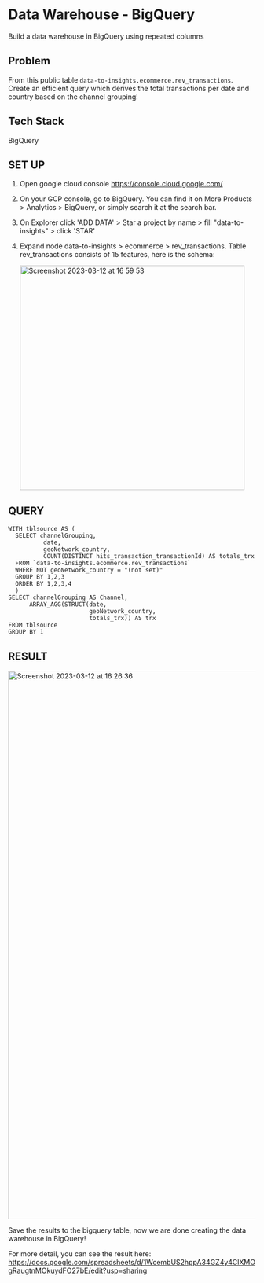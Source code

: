 # **Data Warehouse - BigQuery**
Build a data warehouse in BigQuery using repeated columns

## **Problem**
From this public table `data-to-insights.ecommerce.rev_transactions`. Create an efficient query which derives the total transactions per date and country based on the channel grouping!

## **Tech Stack**
BigQuery

## **SET UP**
1. Open google cloud console https://console.cloud.google.com/
2. On your GCP console, go to BigQuery. You can find it on More Products > Analytics > BigQuery, or simply search it at the search bar.
3. On Explorer click 'ADD DATA' > Star a project by name > fill "data-to-insights" > click 'STAR'
4. Expand node data-to-insights > ecommerce > rev_transactions.
   Table rev_transactions consists of 15 features, here is the schema:
   
   <img width="457" alt="Screenshot 2023-03-12 at 16 59 53" src="https://user-images.githubusercontent.com/113230789/224537565-956a7d5e-3064-4708-955e-1bbaa6578296.png">

## **QUERY**
```
WITH tblsource AS (
  SELECT channelGrouping,
          date, 
          geoNetwork_country,
          COUNT(DISTINCT hits_transaction_transactionId) AS totals_trx
  FROM `data-to-insights.ecommerce.rev_transactions`
  WHERE NOT geoNetwork_country = "(not set)"
  GROUP BY 1,2,3
  ORDER BY 1,2,3,4
  )
SELECT channelGrouping AS Channel,
      ARRAY_AGG(STRUCT(date,
                       geoNetwork_country,
                       totals_trx)) AS trx
FROM tblsource
GROUP BY 1
```

## **RESULT**
<img width="1116" alt="Screenshot 2023-03-12 at 16 26 36" src="https://user-images.githubusercontent.com/113230789/224538382-5deecbc7-d663-4a34-bc52-84b8340025c1.png">

Save the results to the bigquery table, now we are done creating the data warehouse in BigQuery!

For more detail, you can see the result here: https://docs.google.com/spreadsheets/d/1WcembUS2hppA34GZ4y4ClXMOgRaugtnMOkuydFO27bE/edit?usp=sharing
